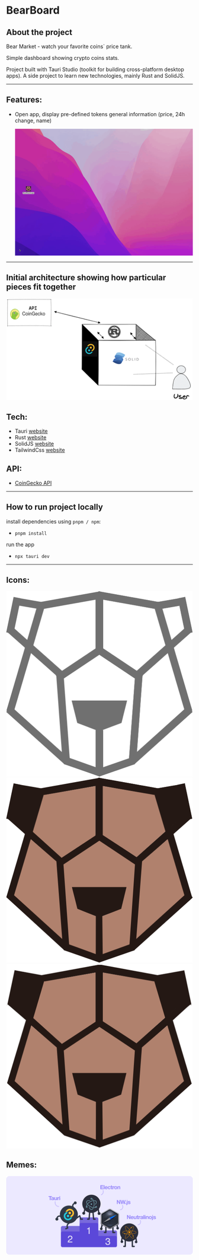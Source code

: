 # BearBoard

## About the project

Bear Market - watch your favorite coins` price tank.

Simple dashboard showing crypto coins stats.

Project built with Tauri Studio (toolkit for building cross-platform desktop apps). A side project to learn new technologies, mainly Rust and SolidJS.

---

## Features:

- Open app, display pre-defined tokens general information (price, 24h change, name)

  ![open-app](./docs/bb-open-app.gif)

---

## Initial architecture showing how particular pieces fit together

![simple-architecture](./docs/bear-board-architecture.png)

## Tech:

- Tauri [website](https://tauri.studio/)
- Rust [website](https://www.rust-lang.org/)
- SolidJS [website](https://www.solidjs.com/)
- TailwindCss [website](https://tailwindcss.com/)

## API:

- [CoinGecko API](https://www.coingecko.com/en/api/documentation)

---

## How to run project locally

install dependencies using `pnpm / npm`:

- `pnpm install`

run the app

- `npx tauri dev`

---

## Icons:

![Outline](./icons/bear-icon.svg)
![Two-Tone](./icons/bear-icon-two-tone.svg)
![Two-Tone-Border](./icons/bear-icon-two-tone-border.svg)

## Memes:

![tauri-vs-electron](./docs/tauri-vs-electron.png)
